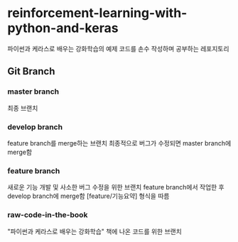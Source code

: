 # reinforcement-learning-with-python-and-keras
 파이썬과 케라스로 배우는 강화학습의 예제 코드를 손수 작성하며 공부하는 레포지토리


## Git Branch
### master branch
최종 브랜치

### develop branch
feature branch를 merge하는 브랜치
최종적으로 버그가 수정되면 master branch에 merge함

### feature branch
새로운 기능 개발 및 사소한 버그 수정을 위한 브랜치
feature branch에서 작업한 후 develop branch에 merge함
[feature/기능요약] 형식을 따름

### raw-code-in-the-book
"파이썬과 케라스로 배우는 강화학습" 책에 나온 코드를 위한 브랜치
